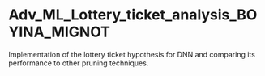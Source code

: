 # Adv_ML_Lottery_ticket_analysis_BOYINA_MIGNOT
Implementation of the lottery ticket hypothesis for DNN and comparing its performance to other pruning techniques.
